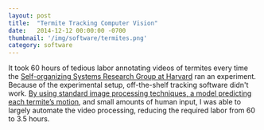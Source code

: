 ```yaml
---
layout: post
title:  "Termite Tracking Computer Vision"
date:   2014-12-12 00:00:00 -0700
thumbnail: '/img/software/termites.png'
category: software
---
```

It took 60 hours of tedious labor annotating videos of termites every time the <a href="http://www.eecs.harvard.edu/ssr/">Self-organizing Systems Research Group at Harvard</a> ran an experiment. Because of the experimental setup, off-the-shelf tracking software didn't work. <a href="https://www.youtube.com/watch?v=tvjRvO5T-e4">By using standard image processing techniques, a model predicting each termite’s motion</a>, and small amounts of human input, I was able to largely automate the video processing, reducing the required labor from 60 to 3.5 hours.